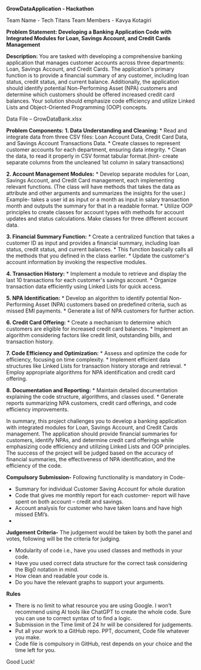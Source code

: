 **GrowDataApplication - Hackathon**

Team Name - Tech Titans
Team Members - Kavya Kotagiri

**Problem Statement: 
Developing a Banking Application Code with Integrated Modules for Loan, Savings Account, and Credit Cards Management**

**Description:** You are tasked with developing a comprehensive banking application that manages customer accounts across three departments: Loan, Savings Account, and Credit Cards. The application's primary function is to provide a financial summary of any customer, including loan status, credit status, and current balance. Additionally, the application should identify potential Non-Performing Asset (NPA) customers and determine which customers should be offered increased credit card balances. Your solution should emphasize code efficiency and utilize Linked Lists and Object-Oriented Programming (OOP) concepts.

Data File – GrowDataBank.xlsx

**Problem Components:**
**1.	Data Understanding and Cleaning:**
	* Read and integrate data from three CSV files: Loan Account Data, Credit Card Data, and Savings Account Transactions Data.
	* Create classes to represent customer accounts for each department, ensuring data integrity.
	* Clean the data, to read it properly in CSV format tabular format.(hint- create separate columns from the uncleaned 1st column in salary transactions)
 
**2.	Account Management Modules:**
	* Develop separate modules for Loan, Savings Account, and Credit Card management, each implementing relevant functions. (The class will have methods that takes the data as attribute and other arguments 	and summarizes the insights for the user.)
	Example- takes a user id as input or a month as input in salary transaction month and outputs the summary for that in a readable format.
	* Utilize OOP principles to create classes for account types with methods for account updates and status calculations.
	Make classes for three different account data.
 
**3.	Financial Summary Function:**
	* Create a centralized function that takes a customer ID as input and provides a financial summary, including loan status, credit status, and current balances.
	* This function basically calls all the methods that you defined in the class earlier.
	* Update the customer's account information by invoking the respective modules.
 
**4.	Transaction History:**
	* Implement a module to retrieve and display the last 10 transactions for each customer's savings account.
	* Organize transaction data efficiently using Linked Lists for quick access.
 
**5.	NPA Identification:**
	* Develop an algorithm to identify potential Non-Performing Asset (NPA) customers based on predefined criteria, such as missed EMI payments.
	* Generate a list of NPA customers for further action.

**6.	Credit Card Offering:**
	* Create a mechanism to determine which customers are eligible for increased credit card balances.
	* Implement an algorithm considering factors like credit limit, outstanding bills, and transaction history.

**7.	Code Efficiency and Optimization:**
	* Assess and optimize the code for efficiency, focusing on time complexity.
 	* Implement efficient data structures like Linked Lists for transaction history storage and retrieval.
	* Employ appropriate algorithms for NPA identification and credit card offering.

**8.	Documentation and Reporting:**
	* Maintain detailed documentation explaining the code structure, algorithms, and classes used.
	* Generate reports summarizing NPA customers, credit card offerings, and code efficiency improvements.

In summary, this project challenges you to develop a banking application with integrated modules for Loan, Savings Account, and Credit Cards management. The application should provide financial summaries for customers, identify NPAs, and determine credit card offerings while emphasizing code efficiency and utilizing Linked Lists and OOP principles. The success of the project will be judged based on the accuracy of financial summaries, the effectiveness of NPA identification, and the efficiency of the code.

**Compulsory Submission-**
Following functionality is mandatory in Code-
-	Summary for individual Customer Saving Account for whole duration
-	Code that gives me monthly report for each customer- report will have spent on both account – credit and savings.
-	Account analysis for customer who have taken loans and have high missed EMI’s.
-	
**Judgement Criteria-**
The judgement would be taken by both the panel and votes, following will be the criteria for judging.
-	Modularity of code i.e., have you used classes and methods in your code.
-	Have you used correct data structure for the correct task considering the Big0 notation in mind.
-	How clean and readable your code is.
-	Do you have the relevant graphs to support your arguments.

**Rules**
-	There is no limit to what resource you are using Google. I won’t recommend using AI tools like ChatGPT to create the whole code. Sure you can use to correct syntax of to find a logic.
-	Submission in the Time limit of 24 hr will be considered for judgements.
-	Put all your work to a GitHub repo. PPT, document, Code file whatever you make.
-	Code file is compulsory in GitHub, rest depends on your choice and the time left for you.
  
Good Luck!
